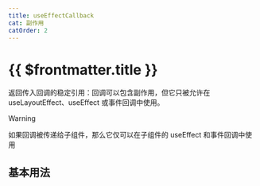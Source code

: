 ```yaml
---
title: useEffectCallback
cat: 副作用
catOrder: 2
---
```


# {{ $frontmatter.title }}

返回传入回调的稳定引用：回调可以包含副作用，但它只被允许在 useLayoutEffect、useEffect 或事件回调中使用。

> [!WARNING]
> 如果回调被传递给子组件，那么它仅可以在子组件的 useEffect 和事件回调中使用

## 基本用法
